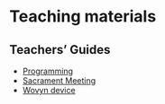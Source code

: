# Teaching materials

## Teachers’ Guides

* [Programming](Programming.html)
* [Sacrament Meeting](SacramentMeeting.html)
* [Wovyn device](WovynDevice.html)

